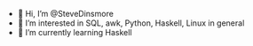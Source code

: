 - 👋 Hi, I’m @SteveDinsmore
- 👀 I’m interested in SQL, awk, Python, Haskell, Linux in general
- 🌱 I’m currently learning Haskell


<!---
SteveDinsmore/SteveDinsmore is a ✨ special ✨ repository because its `README.md` (this file) appears on your GitHub profile.
You can click the Preview link to take a look at your changes.
--->
